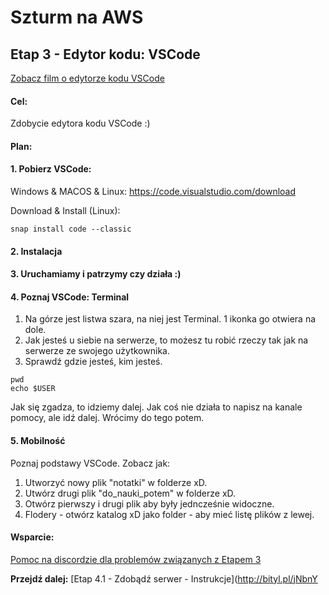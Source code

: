 # Szturm na AWS 

## Etap 3 - Edytor kodu: VSCode

[Zobacz film o edytorze kodu VSCode](http://bityl.pl/RwrVO)


#### Cel:
Zdobycie edytora kodu VSCode :)

#### Plan:

#### 1. Pobierz VSCode:

Windows & MACOS & Linux:
https://code.visualstudio.com/download
	   
Download & Install (Linux):
```
snap install code --classic
```
#### 2. Instalacja

#### 3. Uruchamiamy i patrzymy czy działa :)

#### 4. Poznaj VSCode: Terminal

1. Na górze jest listwa szara, na niej jest Terminal. 1 ikonka go otwiera na dole.
2. Jak jesteś u siebie na serwerze, to możesz tu robić rzeczy tak jak na serwerze ze swojego użytkownika.
3. Sprawdź gdzie jesteś, kim jesteś.
```
pwd
echo $USER
```
Jak się zgadza, to idziemy dalej. Jak coś nie działa to napisz na kanale pomocy, ale idź dalej. Wrócimy do tego potem.

#### 5. Mobilność
Poznaj podstawy VSCode. Zobacz jak:
1. Utworzyć nowy plik "notatki" w folderze xD.
2. Utwórz drugi plik "do_nauki_potem" w folderze xD.
3. Otwórz pierwszy i drugi plik aby były jedncześnie widoczne.
4. Flodery - otwórz katalog xD jako folder - aby mieć listę plików z lewej.


#### Wsparcie:
[Pomoc na discordzie dla problemów związanych z Etapem 3](https://discord.gg/4aXe72bg4h)




**Przejdź dalej:** [Etap 4.1 - Zdobądź serwer - Instrukcje](http://bityl.pl/jNbnY
